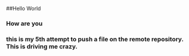 ##Hello World
### How are you
### this is my 5th attempt to push a file on the remote repository. This is driving me crazy.